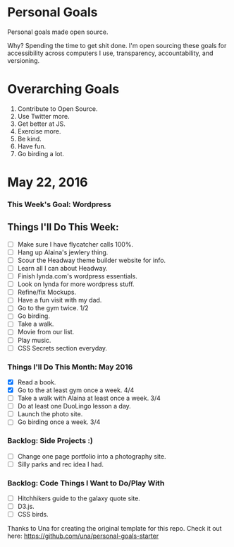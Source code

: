 Personal Goals
==============

Personal goals made open source.

Why? Spending the time to get shit done. I'm open sourcing these goals for accessibility across computers I use, transparency, accountability, and versioning.

# Overarching Goals
1. Contribute to Open Source.
3. Use Twitter more.
4. Get better at JS.
5. Exercise more.
6. Be kind.
7. Have fun.
8. Go birding a lot.

# May 22, 2016

### This Week's Goal: Wordpress

## Things I'll Do This Week:

- [ ] Make sure I have flycatcher calls 100%.
- [ ] Hang up Alaina's jewlery thing.
- [ ] Scour the Headway theme builder website for info.
- [ ] Learn all I can about Headway.
- [ ] Finish lynda.com's wordpress essentials.
- [ ] Look on lynda for more wordpress stuff.
- [ ] Refine/fix Mockups.
- [ ] Have a fun visit with my dad.
- [ ] Go to the gym twice. 1/2
- [ ] Go birding.
- [ ] Take a walk.
- [ ] Movie from our list.
- [ ] Play music.
- [ ] CSS Secrets section everyday. 

### Things I'll Do This Month: May 2016

- [x] Read a book.
- [x] Go to the at least gym once a week. 4/4
- [ ] Take a walk with Alaina at least once a week. 3/4
- [ ] Do at least one DuoLingo lesson a day.
- [ ] Launch the photo site.
- [ ] Go birding once a week. 3/4

### Backlog: Side Projects :)

- [ ] Change one page portfolio into a photography site.
- [ ] Silly parks and rec idea I had.

### Backlog: Code Things I Want to Do/Play With

- [ ] Hitchhikers guide to the galaxy quote site.
- [ ] D3.js.
- [ ] CSS birds.

Thanks to Una for creating the original template for this repo. Check it out here: https://github.com/una/personal-goals-starter